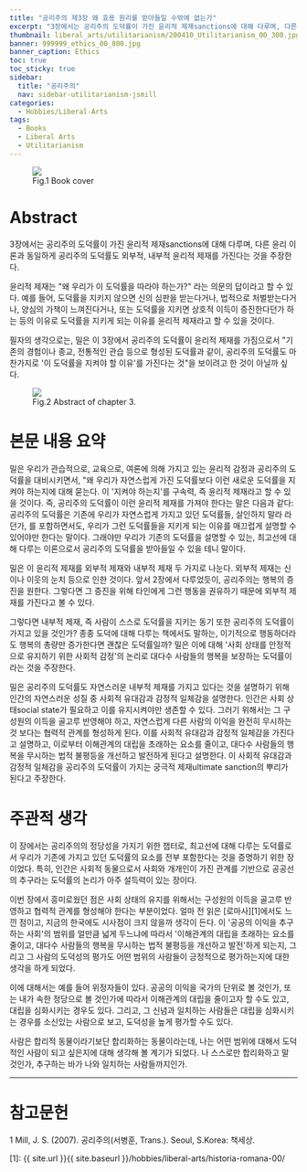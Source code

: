 ```yaml
---
title: "공리주의 제3장 왜 효용 원리를 받아들일 수밖에 없는가"
excerpt: "3장에서는 공리주의 도덕률이 가진 윤리적 제재sanctions에 대해 다루며, 다른 윤리 이론과 동일하게 공리주의 도덕률도 외부적, 내부적 윤리적 제재를 가진다는 것을 주장한다."
thumbnail: liberal_arts/utilitarianism/200410_Utilitarianism_00_300.jpg
banner: 999999_ethics_00_800.jpg
banner_caption: Ethics
toc: true
toc_sticky: true
sidebar:
  title: "공리주의"
  nav: sidebar-utilitarianism-jsmill
categories:
  - Hobbies/Liberal-Arts
tags:
  - Books
  - Liberal Arts
  - Utilitarianism
---
```


<figure style="width: 300px" class="align-center">
  <a href="{{ site.url }}{{ site.baseurl }}/assets/images/liberal_arts/utilitarianism/200410_Utilitarianism_00.jpg">
  <img src="{{ site.url }}{{ site.baseurl }}/assets/images/liberal_arts/utilitarianism/200410_Utilitarianism_00.jpg">
  </a>
  <figcaption>
  Fig.1 Book cover
  </figcaption>
</figure>

# Abstract

3장에서는 공리주의 도덕률이 가진 윤리적 제재sanctions에 대해 다루며, 다른 윤리 이론과 동일하게 공리주의 도덕률도 외부적, 내부적 윤리적 제재를 가진다는 것을 주장한다.

윤리적 제재는 "왜 우리가 이 도덕률을 따라야 하는가?" 라는 의문의 답이라고 할 수 있다. 예를 들어, 도덕률을 지키지 않으면 신의 심판을 받는다거나, 법적으로 처벌받는다거나, 양심의 가책이 느껴진다거나, 또는 도덕률을 지키면 상호적 이득이 증진한다던가 하는 등의 이유로 도덕률을 지키게 되는 이유를 윤리적 제재라고 할 수 있을 것이다.

필자의 생각으로는, 밀은 이 3장에서 공리주의 도덕률이 윤리적 제재를 가짐으로서 "기존의 경험이나 종교, 전통적인 관습 등으로 형성된 도덕률과 같이, 공리주의 도덕률도 마찬가지로 '이 도덕률을 지켜야 할 이유'를 가진다는 것"을 보이려고 한 것이 아닐까 싶다.

<figure style="width: 300px" class="align-center">
  <a href="{{ site.url }}{{ site.baseurl }}/assets/images/liberal_arts/utilitarianism/240506_abstract_02.png">
  <img src="{{ site.url }}{{ site.baseurl }}/assets/images/liberal_arts/utilitarianism/240506_abstract_02_300.png">
  </a>
  <figcaption>
  Fig.2 Abstract of chapter 3.
  </figcaption>
</figure>

# 본문 내용 요약

밀은 우리가 관습적으로, 교육으로, 여론에 의해 가지고 있는 윤리적 감정과 공리주의 도덕률을 대비시키면서, "왜 우리가 자연스럽게 가진 도덕률보다 이런 새로운 도덕률을 지켜야 하는지에 대해 묻는다. 이 '지켜야 하는지'를 구속력, 즉 윤리적 제재라고 할 수 있을 것이다. 즉, 공리주의 도덕률이 이런 윤리적 제재를 가져야 한다는 말은 다음과 같다: 공리주의 도덕률은 기존에 우리가 자연스럽게 가지고 있던 도덕률들, 살인하지 말라 라던가, 를 포함하면서도, 우리가 그런 도덕률들을 지키게 되는 이유를 매끄럽게 설명할 수 있어야만 한다는 말이다. 그래야만 우리가 기존의 도덕률을 설명할 수 있는, 최고선에 대해 다루는 이론으로서 공리주의 도덕률을 받아들일 수 있을 테니 말이다.

밀은 이 윤리적 제재를 외부적 제재와 내부적 제재 두 가지로 나눈다. 외부적 제재는 신이나 이웃의 눈치 등으로 인한 것이다. 앞서 2장에서 다루었듯이, 공리주의는 행복의 증진을 원한다. 그렇다면 그 증진을 위해 타인에게 그런 행동을 권유하기 때문에 외부적 제재를 가진다고 볼 수 있다.

그렇다면 내부적 제재, 즉 사람이 스스로 도덕률을 지키는 동기 또한 공리주의 도덕률이 가지고 있을 것인가? 종종 도덕에 대해 다루는 책에서도 말하는, 이기적으로 행동하더라도 행복의 총량만 증가한다면 괜찮은 도덕률일까? 밀은 이에 대해 '사회 상태를 안정적으로 유지하기 위한 사회적 감정'의 논리로 대다수 사람들의 행복을 보장하는 도덕률이라는 것을 주장한다.

밀은 공리주의 도덕률도 자연스러운 내부적 제재를 가지고 있다는 것을 설명하기 위해 인간의 자연스러운 성질 중 사회적 유대감과 감정적 일체감을 설명한다. 인간은 사회 상태social state가 필요하고 이를 유지시켜야만 생존할 수 있다. 그러기 위해서는 그 구성원의 이득을 골고루 반영해야 하고, 자연스럽게 다른 사람의 이익을 완전히 무시하는 것 보다는 협력적 관계를 형성하게 된다. 이를 사회적 유대감과 감정적 일체감을 가진다고 설명하고, 이로부터 이해관계의 대립을 초래하는 요소를 줄이고, 대다수 사람들의 행복을 무시하는 법적 불평등을 개선하고 발전하게 된다고 설명한다. 이 사회적 유대감과 감정적 일체감을 공리주의 도덕률이 가지는 궁극적 제재ultimate sanction의 뿌리가 된다고 주장한다.

# 주관적 생각

이 장에서는 공리주의의 정당성을 가지기 위한 챕터로, 최고선에 대해 다루는 도덕률로서 우리가 기존에 가지고 있던 도덕률의 요소를 전부 포함한다는 것을 증명하기 위한 장이었다. 특히, 인간은 사회적 동물으로서 사회와 개개인이 가진 관계를 기반으로 공공선의 추구라는 도덕률의 논리가 아주 설득력이 있는 장이다.

이번 장에서 흥미로웠던 점은 사회 상태의 유지를 위해서는 구성원의 이득을 골고루 반영하고 협력적 관계를 형성해야 한다는 부분이었다. 얼마 전 읽은 [로마사][1]에서도 느낀 점이고, 지금의 한국에도 시사점이 크지 않을까 생각이 든다. 이 '공공의 이익을 추구하는 사회'의 범위를 얼만큼 넓게 두느냐에 따라서 '이해관계의 대립을 초래하는 요소를 줄이고, 대다수 사람들의 행복을 무시하는 법적 불평등을 개선하고 발전'하게 되는지, 그리고 그 사람의 도덕성의 평가도 어떤 범위의 사람들이 긍정적으로 평가하는지에 대한 생각을 하게 되었다.

이에 대해서는 예를 들어 위정자들이 있다. 공공의 이익을 국가의 단위로 볼 것인가, 또는 내가 속한 정당으로 볼 것인가에 따라서 이해관계의 대립을 줄이고자 할 수도 있고, 대립을 심화시키는 경우도 있다. 그리고, 그 신념과 일치하는 사람들은 대립을 심화시키는 경우를 소신있는 사람으로 보고, 도덕성을 높게 평가할 수도 있다.

사람은 합리적 동물이라기보단 합리화하는 동물이라는데, 나는 어떤 범위에 대해서 도덕적인 사람이 되고 싶은지에 대해 생각해 볼 계기가 되었다. 나 스스로만 합리화하고 말 것인가, 추구하는 바가 나와 일치하는 사람들까지인가.

---

# 참고문헌

1 Mill, J. S. (2007). 공리주의(서병훈, Trans.). Seoul, S.Korea: 책세상.

[1]: {{ site.url }}{{ site.baseurl }}/hobbies/liberal-arts/historia-romana-00/
